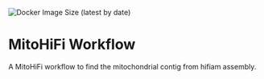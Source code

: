 ![Docker Image Size (latest by date)](https://img.shields.io/docker/image-size/nolwarre/mito?sort=date)

# MitoHiFi Workflow
A MitoHiFi workflow to find the mitochondrial contig from hifiam assembly.
